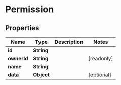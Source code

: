 

# Permission


## Properties

Name | Type | Description | Notes
------------ | ------------- | ------------- | -------------
**id** | **String** |  | 
**ownerId** | **String** |  |  [readonly]
**name** | **String** |  | 
**data** | **Object** |  |  [optional]



